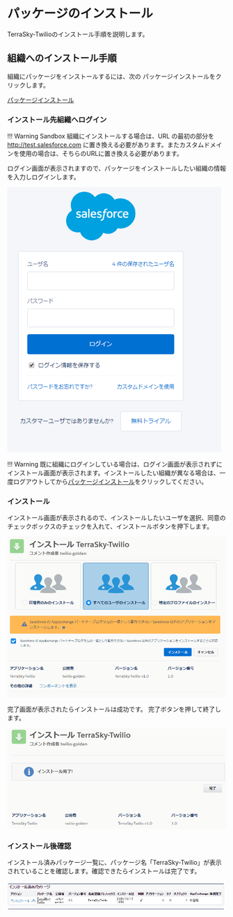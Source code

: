 # パッケージのインストール

TerraSky-Twilioのインストール手順を説明します。

## 組織へのインストール手順

	
組織にパッケージをインストールするには、次の パッケージインストールをクリックします。

[パッケージインストール](https://login.salesforce.com/packaging/installPackage.apexp?p0=04t2w000002rdGJ)

### インストール先組織へログイン

!!! Warning
    Sandbox 組織にインストールする場合は、URL の最初の部分を http://test.salesforce.com に置き換える必要があります。またカスタムドメインを使用の場合は、そちらのURLに置き換える必要があります。

ログイン画面が表示されますので、パッケージをインストールしたい組織の情報を入力しログインします。

![ログイン画面](img/install/login.PNG)

!!! Warning
    既に組織にログインしている場合は、ログイン画面が表示されずにインストール画面が表示されます。インストールしたい組織が異なる場合は、一度ログアウトしてから[パッケージインストール](https://login.salesforce.com/packaging/installPackage.apexp?p0=04t2w000002rdGJ)をクリックしてください。

### インストール

インストール画面が表示されるので、インストールしたいユーザを選択、同意のチェックボックスのチェックを入れて、インストールボタンを押下します。

![インストール画面](img/install/install.PNG)

完了画面が表示されたらインストールは成功です。
完了ボタンを押して終了します。

![インストール完了画面](img/install/installCompleted.PNG)

### インストール後確認

インストール済みパッケージ一覧に、パッケージ名「TerraSky-Twilio」が表示されていることを確認します。確認できたらインストールは完了です。

![インストール済みパッケージ一覧](img/install/installPackages.PNG)
